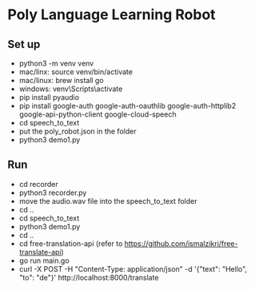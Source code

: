 # Poly Language Learning Robot

## Set up
- python3 -m venv venv
- mac/linx: source venv/bin/activate
- mac/linux: brew install go
- windows: venv\Scripts\activate
- pip install pyaudio
- pip install google-auth google-auth-oauthlib google-auth-httplib2 google-api-python-client google-cloud-speech
- cd speech_to_text
- put the poly_robot.json in the folder
- python3 demo1.py

## Run
- cd recorder
- python3 recorder.py
- move the audio.wav file into the speech_to_text folder
- cd ..
- cd speech_to_text
- python3 demo1.py
- cd ..
- cd free-translation-api (refer to https://github.com/ismalzikri/free-translate-api)
- go run main.go
- curl -X POST -H "Content-Type: application/json" -d '{"text": "Hello", "to": "de"}' http://localhost:8000/translate